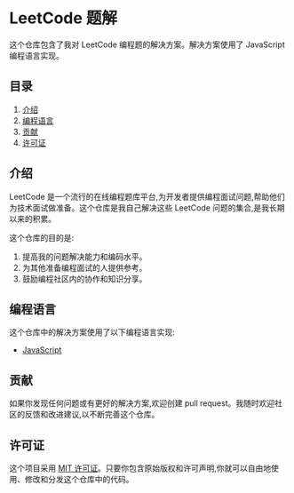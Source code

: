 # LeetCode 题解

这个仓库包含了我对 LeetCode 编程题的解决方案。解决方案使用了 JavaScript 编程语言实现。

## 目录

1. [介绍](#介绍)
2. [编程语言](#编程语言)
3. [贡献](#贡献)
4. [许可证](#许可证)

## 介绍

LeetCode 是一个流行的在线编程题库平台,为开发者提供编程面试问题,帮助他们为技术面试做准备。这个仓库是我自己解决这些 LeetCode 问题的集合,是我长期以来的积累。

这个仓库的目的是:

1. 提高我的问题解决能力和编码水平。
2. 为其他准备编程面试的人提供参考。
3. 鼓励编程社区内的协作和知识分享。

## 编程语言

这个仓库中的解决方案使用了以下编程语言实现:

- [JavaScript](javascript/)

## 贡献

如果你发现任何问题或有更好的解决方案,欢迎创建 pull request。我随时欢迎社区的反馈和改进建议,以不断完善这个仓库。

## 许可证

这个项目采用 [MIT 许可证](LICENSE)。只要你包含原始版权和许可声明,你就可以自由地使用、修改和分发这个仓库中的代码。
